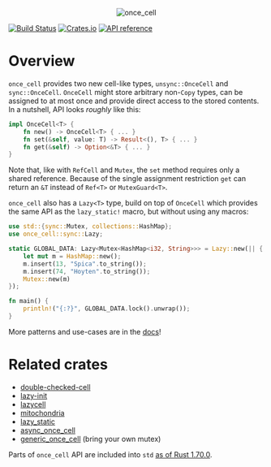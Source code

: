 <p align="center"><img src="design/logo.png" alt="once_cell"></p>


[![Build Status](https://github.com/matklad/once_cell/actions/workflows/ci.yaml/badge.svg)](https://github.com/matklad/once_cell/actions)
[![Crates.io](https://img.shields.io/crates/v/once_cell.svg)](https://crates.io/crates/once_cell)
[![API reference](https://docs.rs/once_cell/badge.svg)](https://docs.rs/once_cell/)

# Overview

`once_cell` provides two new cell-like types, `unsync::OnceCell` and `sync::OnceCell`. `OnceCell`
might store arbitrary non-`Copy` types, can be assigned to at most once and provide direct access
to the stored contents. In a nutshell, API looks *roughly* like this:

```rust
impl OnceCell<T> {
    fn new() -> OnceCell<T> { ... }
    fn set(&self, value: T) -> Result<(), T> { ... }
    fn get(&self) -> Option<&T> { ... }
}
```

Note that, like with `RefCell` and `Mutex`, the `set` method requires only a shared reference.
Because of the single assignment restriction `get` can return an `&T` instead of `Ref<T>`
or `MutexGuard<T>`.

`once_cell` also has a `Lazy<T>` type, build on top of `OnceCell` which provides the same API as
the `lazy_static!` macro, but without using any macros:

```rust
use std::{sync::Mutex, collections::HashMap};
use once_cell::sync::Lazy;

static GLOBAL_DATA: Lazy<Mutex<HashMap<i32, String>>> = Lazy::new(|| {
    let mut m = HashMap::new();
    m.insert(13, "Spica".to_string());
    m.insert(74, "Hoyten".to_string());
    Mutex::new(m)
});

fn main() {
    println!("{:?}", GLOBAL_DATA.lock().unwrap());
}
```

More patterns and use-cases are in the [docs](https://docs.rs/once_cell/)!

# Related crates

* [double-checked-cell](https://github.com/niklasf/double-checked-cell)
* [lazy-init](https://crates.io/crates/lazy-init)
* [lazycell](https://crates.io/crates/lazycell)
* [mitochondria](https://crates.io/crates/mitochondria)
* [lazy_static](https://crates.io/crates/lazy_static)
* [async_once_cell](https://crates.io/crates/async_once_cell)
* [generic_once_cell](https://crates.io/crates/generic_once_cell) (bring your own mutex)

Parts of `once_cell` API are included into `std` [as of Rust 1.70.0](https://github.com/rust-lang/rust/pull/105587).
